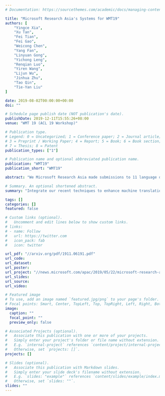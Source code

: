 ```yaml
---
# Documentation: https://sourcethemes.com/academic/docs/managing-content/

title: "Microsoft Research Asia's Systems for WMT19"
authors: [
    "Yingce Xia",
    "Xu Tan",
    "Fei Tian",
    "Fei Gao",
    "Weicong Chen",
    "Yang Fan",
    "Linyuan Gong",
    "Yichong Leng",
    "Renqian Luo",
    "Yiren Wang",
    "Lijun Wu",
    "Jinhua Zhu",
    "Tao Qin",
    "Tie-Yan Liu"
]

date: 2019-08-02T00:00:00+00:00
doi: ""

# Schedule page publish date (NOT publication's date).
publishDate: 2019-12-11T15:55:26+08:00
venue: "WMT 19 (ACL 19 Workshop)"

# Publication type.
# Legend: 0 = Uncategorized; 1 = Conference paper; 2 = Journal article;
# 3 = Preprint / Working Paper; 4 = Report; 5 = Book; 6 = Book section;
# 7 = Thesis; 8 = Patent
publication_types: ["1"]

# Publication name and optional abbreviated publication name.
publication: "WMT19"
publication_short: "WMT19"

abstract: "We Microsoft Research Asia made submissions to 11 language directions in the WMT19 news translation tasks. We won the first place for 8 of the 11 directions and the second place for the other three. Our basic systems are built on Transformer, back translation and knowledge distillation. We integrate several of our rececent techniques to enhance the baseline systems: multi-agent dual learning (MADL), masked sequence-to-sequence pre-training (MASS), neural architecture optimization (NAO), and soft contextual data augmentation (SCA)."

# Summary. An optional shortened abstract.
summary: "Integrate our recent techniques to enhance machine translation systems and won the 1st place for 8 directions and 2nd place for 3."

tags: []
categories: []
featured: false

# Custom links (optional).
#   Uncomment and edit lines below to show custom links.
# links:
# - name: Follow
#   url: https://twitter.com
#   icon_pack: fab
#   icon: twitter

url_pdf: "//arxiv.org/pdf/1911.06191.pdf"
url_code:
url_dataset:
url_poster:
url_project: "//news.microsoft.com/apac/2019/05/22/microsoft-research-asia-msra-leads-in-2019-wmt-international-machine-translation-competition/"
url_slides:
url_source:
url_video:

# Featured image
# To use, add an image named `featured.jpg/png` to your page's folder. 
# Focal points: Smart, Center, TopLeft, Top, TopRight, Left, Right, BottomLeft, Bottom, BottomRight.
image:
  caption: ""
  focal_point: ""
  preview_only: false

# Associated Projects (optional).
#   Associate this publication with one or more of your projects.
#   Simply enter your project's folder or file name without extension.
#   E.g. `internal-project` references `content/project/internal-project/index.md`.
#   Otherwise, set `projects: []`.
projects: []

# Slides (optional).
#   Associate this publication with Markdown slides.
#   Simply enter your slide deck's filename without extension.
#   E.g. `slides: "example"` references `content/slides/example/index.md`.
#   Otherwise, set `slides: ""`.
slides: ""
---
```

